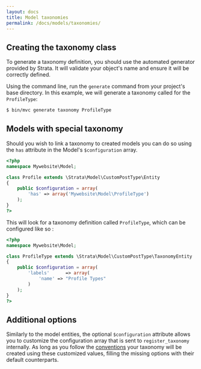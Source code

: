 ```yaml
---
layout: docs
title: Model taxonomies
permalink: /docs/models/taxonomies/
---
```



## Creating the taxonomy class

To generate a taxonomy definition, you should use the automated generator provided by Strata. It will validate your object's name and ensure it will be correctly defined.

Using the command line, run the `generate` command from your project's base directory. In this example, we will generate a taxonomy called for the `ProfileType`:

~~~ sh
$ bin/mvc generate taxonomy ProfileType
~~~


## Models with special taxonomy

Should you wish to link a taxonomy to created models you can do so using the `has` attribute in the Model's `$configuration` array.

~~~ php
<?php
namespace Mywebsite\Model;

class Profile extends \Strata\Model\CustomPostType\Entity
{
    public $configuration = array(
        'has' => array('Mywebsite\Model\ProfileType')
    );
}
?>
~~~

This will look for a taxonomy definition called `ProfileType`, which can be configured like so :

~~~ php
<?php
namespace Mywebsite\Model;

class ProfileType extends \Strata\Model\CustomPostType\TaxonomyEntity
{
    public $configuration = array(
        'labels'      => array(
            'name' => "Profile Types"
        )
    );
}
?>
~~~


## Additional options

Similarly to the model entities, the optional `$configuration` attribute allows you to customize the configuration array that is sent to `register_taxonomy` internally. As long as you follow the [conventions](http://codex.wordpress.org/Function_Reference/register_taxonomy) your taxonomy will be created using these customized values, filling the missing options with their default counterparts.
